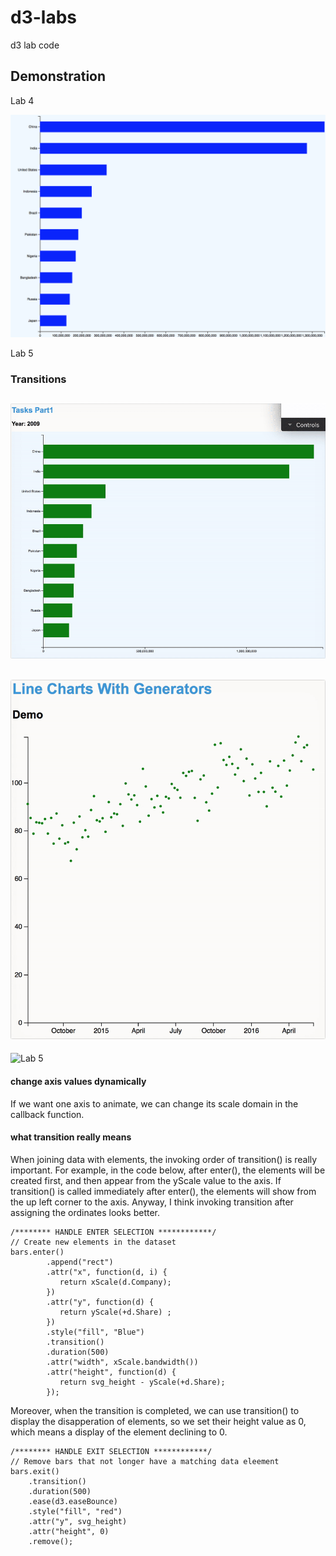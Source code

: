 # d3-labs
d3 lab code 

## Demonstration

<centre>Lab 4</centre>

![Lab 4](https://github.com/OopsRyan/d3-labs/blob/master/themes/lab4_demo.jpg?raw=true)

<centre>Lab 5</centre>
### Transitions

![Lab 5](https://github.com/OopsRyan/d3-labs/blob/master/themes/lab5_population_transition.gif?raw=true)
---
![Lab 5](https://github.com/OopsRyan/d3-labs/blob/master/themes/lab5_points_transition.gif?raw=true)
---
![Lab 5](https://github.com/OopsRyan/d3-labs/blob/master/themes/lab5_scale_transition.gif?raw=true)


#### change axis values dynamically
If we want one axis to animate, we can change its scale domain in the callback function.

#### what transition really means
When joining data with elements, the invoking order of transition() is really important.
For example, in the code below, after enter(), the elements will be created first, and then appear from the yScale value to the axis. If transition() is called immediately after enter(), the elements will show from the up left corner to the axis. Anyway, I think invoking transition after assigning the ordinates looks better.

	/******** HANDLE ENTER SELECTION ************/
	// Create new elements in the dataset
	bars.enter()
            .append("rect")
            .attr("x", function(d, i) {
               return xScale(d.Company);
            })
            .attr("y", function(d) {
               return yScale(+d.Share) ;
            })
            .style("fill", "Blue")
            .transition()
            .duration(500)
            .attr("width", xScale.bandwidth())
            .attr("height", function(d) {
               return svg_height - yScale(+d.Share);
            });

Moreover, when the transition is completed, we can use transition() to display the disapperation of elements, so we set their height value as 0, which means a display of the element declining to 0.

	/******** HANDLE EXIT SELECTION ************/
	// Remove bars that not longer have a matching data eleement
	bars.exit()
	    .transition()
	    .duration(500)
	    .ease(d3.easeBounce)
	    .style("fill", "red")
	    .attr("y", svg_height)
	    .attr("height", 0)
	    .remove();
